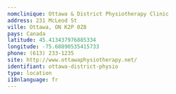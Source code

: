 ```yaml
---
nomclinique: Ottawa & District Physiotherapy Clinic
address: 231 McLeod St
ville: Ottawa, ON K2P 0Z8
pays: Canada
latitude: 45.413437976885334
longitude: -75.68890535415733
phone: (613) 233-1235
site: http://www.ottawaphysiotherapy.net/
identifiant: ottawa-district-physio
type: location
i18nlanguage: fr
---
```

